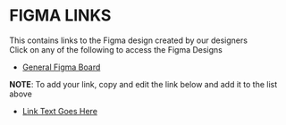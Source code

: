 # FIGMA LINKS
This contains links to the Figma design created by our designers<br/>
Click on any of the following to access the Figma Designs</br>

* [General Figma Board](https://www.figma.com/file/6xMuG1SZqRbyKbkS1maJSm?)

**NOTE**: To add your link, copy and edit the link below and add it to the list above<br/>
* [Link Text Goes Here](link-url-goes-here)
